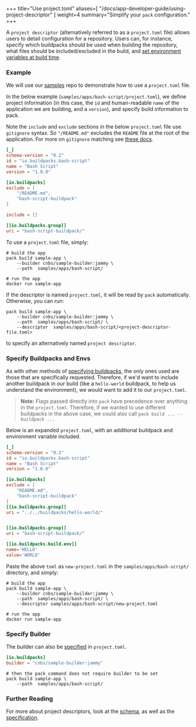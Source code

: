 
+++
title="Use project.toml"
aliases=[
  "/docs/app-developer-guide/using-project-descriptor"
]
weight=4
summary="Simplify your `pack` configuration."
+++

A `project descriptor` (alternatively referred to as a `project.toml` file) allows users to detail configuration for a
repository. Users can, for instance, specify which buildpacks should be used when building the repository, what files
should be included/excluded in the build, and [set environment variables at build time][descriptor-envs].

### Example
We will use our [samples][samples] repo to demonstrate how to use a `project.toml` file.

In the below example (`samples/apps/bash-script/project.toml`), we define project information (in this case, the `id`
and human-readable `name` of the application we are building, and a `version`), and specify build information to pack.


Note the `include` and `exclude` sections in the below `project.toml` file use `gitignore` syntax. So `"/README.md"` excludes the `README`
file at the root of the application. For more on `gitignore` matching see [these docs](https://linuxize.com/post/gitignore-ignoring-files-in-git/#literal-file-names).

```toml
[_]
schema-version = "0.2"
id = "io.buildpacks.bash-script"
name = "Bash Script"
version = "1.0.0"

[io.buildpacks]
exclude = [
    "/README.md",
    "bash-script-buildpack"
]

include = []

[[io.buildpacks.group]]
uri = "bash-script-buildpack/"
```

To use a `project.toml` file, simply:
```shell script
# build the app
pack build sample-app \
    --builder cnbs/sample-builder:jammy \
    --path  samples/apps/bash-script/

# run the app
docker run sample-app
```

If the descriptor is named `project.toml`, it will be read by `pack` automatically. Otherwise, you can run:
```shell script
pack build sample-app \
    --builder cnbs/sample-builder:jammy \
    --path  samples/apps/bash-script/ \
    --descriptor  samples/apps/bash-script/<project-descriptor-file.toml>
```
to specify an alternatively named `project descriptor`.

### Specify Buildpacks and Envs
As with other methods of [specifying buildpacks][specify-buildpacks], the only ones used are those that are specifically
requested. Therefore, if we'd want to include another buildpack in our build (like a `hello-world` buildpack, to help us
understand the environment), we would want to add it to our `project.toml`.

> **Note:** Flags passed directly into `pack` have precedence over anything in the `project.toml`. Therefore, if we wanted
> to use different buildpacks in the above case, we could also call `pack build ... --buildpack ...`

Below is an expanded `project.toml`, with an additional buildpack and environment variable included.

```toml
[_]
schema-version = "0.2"
id = "io.buildpacks.bash-script"
name = "Bash Script"
version = "1.0.0"

[io.buildpacks]
exclude = [
    "README.md",
    "bash-script-buildpack"
]
[[io.buildpacks.group]]
uri = "../../buildpacks/hello-world/"


[[io.buildpacks.group]]
uri = "bash-script-buildpack/"

[[io.buildpacks.build.env]]
name='HELLO'
value='WORLD'
```

Paste the above `toml` as `new-project.toml` in the `samples/apps/bash-script/` directory, and simply:
```shell script
# build the app
pack build sample-app \
    --builder cnbs/sample-builder:jammy \
    --path  samples/apps/bash-script/ \
    --descriptor samples/apps/bash-script/new-project.toml

# run the app
docker run sample-app
```

### Specify Builder
The builder can also be [specified](https://github.com/buildpacks/spec/blob/main/extensions/project-descriptor.md#iobuildpacksbuilder-optional) in `project.toml`.

```toml
[io.buildpacks]
builder = "cnbs/sample-builder:jammy"
```

```shell script
# then the pack command does not require builder to be set
pack build sample-app \
    --path  samples/apps/bash-script/
```


### Further Reading
For more about project descriptors, look at the [schema][descriptor-schema], as well as the [specification][spec].

[specify-buildpacks]: /docs/for-app-developers/how-to/build-inputs/specify-buildpacks
[descriptor-envs]: /docs/for-app-developers/how-to/build-inputs/configure-build-time-environment/#using-project-descriptor
[descriptor-schema]: /docs/reference/project-descriptor/
[samples]: https://github.com/buildpacks/samples
[spec]: https://github.com/buildpacks/spec/blob/main/extensions/project-descriptor.md
